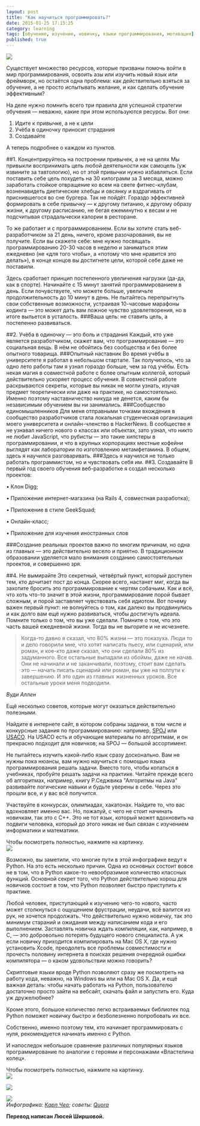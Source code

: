 ```yaml
---
layout: post
title: "Как научиться программировать?"
date: 2015-01-25 17:15:25
category: learning
tags: [обучение, изучение, новичку, языки программирования, мотивация]
published: true
---
```


<img src="http://s48.radikal.ru/i119/1501/ef/a985e2307823.jpg" class="img-responsive"><br>

Существует множество ресурсов, которые призваны помочь войти в мир программирования, освоить азы или изучить новый язык или фреймворк, но остаётся одна проблема: как действительно взяться за обучение, а не просто испытывать желание, и как сделать обучение эффективным? 

На деле нужно помнить всего три правила для успешной стратегии обучения — неважно, какие при этом используются ресурсы. Вот они: 

1.	Идите к привычке, а не к цели
2.	Учёба в одиночку приносит страдания
3.	Создавайте 


А теперь подробнее о каждом из пунктов. 

##1.	Концентрируйтесь на построении привычек, а не на целях
Мы привыкли воспринимать цель любой деятельности как самоцель (уж извините за тавтологию), но от этой привычки нужно избавляться. Если поставить себе цель похудеть на 30 килограмм за 3 месяца, можно заработать стойкое отвращение ко всем на свете фитнес-клубам, возненавидеть диетические хлебцы и овсянку и вздрагивать от приснившегося во сне бургера. Так не пойдёт. Гораздо эффективней формировать в себе привычку — к другому питанию, к другому образу жизни, к другому расписанию, не бегая ежеминутно к весам и не подсчитывая страдальчески калории в ресторане. 

То же работает и с программированием. Если вы хотите стать веб-разработчиком за 21 день, ничего, кроме разочарования, вы не получите. Если вы скажете себе: мне нужно посвящать программированию 20-30 часов в неделю и заниматься этим ежедневно (не «для того чтобы», а «потому что мне нравится это делать»), в конце концов вы достигнете цели, которой себе даже не поставили. 

Здесь сработает принцип постепенного увеличения нагрузки (да-да, как в спорте). Начинайте с 15 минут занятий программированием в день. Если почувствуете, что можете больше, увеличьте продолжительность до 10 минут в день. Не пытайтесь перепрыгнуть свои собственные возможности, устраивая 10-часовые марафоны кодинга — это может дать вам ложное чувство удовлетворения, но в итоге выльется в усталость. 
###Ваша цель: не ставить цель, а постепенно развиваться. 

##2.	Учёба в одиночку — это боль и страдания
Каждый, кто уже является разработчиком, скажет вам, что программирование — это социальная вещь. В нём не обойтись без сообщества и без более опытного товарища. 
###Опытный наставник
Во время учёбы в университете я работал в небольшом стартапе. Так получилось, что за одно лето работы там я узнал гораздо больше, чем за год учёбы. Есть некая магия в совместной работе с более опытным коллегой, который действительно ускоряет процесс обучения. В совместной работе раскрываются секреты, которые вы никак не могли узнать, изучая предмет теоретически или даже на практике, но самостоятельно. Именно поэтому наставничество никуда не денется, каким бы независимым обучением вы ни занимались. 
###Сообщество единомышленников
Для меня отправными точками вхождения в сообщество разработчиков стала локальная студенческая организация моего университета и онлайн-членство в HackerNews. 
В сообществе я не узнавал ничего нового о классах или объектах, зато узнал, что никто не любит JavaScript, что рубисты — это такие хипстеры в программировании, и что в крупных корпорациях местные кофейни выглядят как лаборатории по изготовлению метамфетамина. В общем, здесь я научился разговаривать. 
###Здесь я научился не только работать программистом, но и чувствовать себя им. 
##3.	Создавайте 
В первый год своего обучения веб-разработке я создал несколько проектов:

•	Клон Digg;

•	Приложение интернет-магазина (на Rails 4, совместная разработка);

•	Приложение в стиле GeekSquad;

•	Онлайн-класс; 

•	Приложение для изучения иностранных слов

###Создание реальных проектов важно по многим причинам, но одна из главных — это действительно весело и приятно. 
В традиционном образовании уделяется мало внимания созданию самостоятельных проектов, и совершенно зря. 

##4.	Не вымирайте
Это секретный, четвёртый пункт, который доступен тем, кто дочитает пост до конца. Скорее всего, настанет миг, когда вы захотите бросить это программирование к чертям собачьим. Как и всё, что хоть что-то значит в этой жизни, программирование порой бывает сложным, и порой заставляет чувствовать себя идиотом. Вот почему важен первый пункт: не волнуйтесь о том, как далеко вы продвинулись и как долго вам ещё нужно развиваться, чтобы достигнуть идеала. Помните только о том, что вы уже сделали. Помните о том, что это часть вашей ежедневной жизни. Тогда вы не выгорите и не исчезнете. 


> Когда-то давно я сказал, что 80% жизни — это показуха. Люди то и дело говорили мне, что хотят написать пьесу, или сценарий, или роман, и кое-кто даже сказал, что они сделали 80% из задуманного. Все остальные выпадали из обоймы, даже не начав. Они не начинали и не заканчивали, поэтому, стоит вам сделать это — начать писать сценарий или роман, вы уже на полпути к завершению. И это один из главных жизненных уроков. Все остальные уроки меня подводили.

*Вуди Аллен*

Ещё несколько советов, которые могут оказаться действительно полезными. 

Найдите в интернете сайт, в котором собраны задачки, в том числе и конкурсные задания по программированию: например, [SPOJ](http://www.spoj.com/) или [USACO](http://www.usaco.org/). На USACO есть и обучающие материалы по алгоритмам, и он прекрасно подходит для новичков; на SPOJ — большой ассортимент. 

Не пытайтесь изучить какой-либо язык сразу досконально. Вам не нужны пока нюансы, вам нужно научиться с помощью языка программирования решать задачи. Вместо того, чтобы копаться в учебниках, пробуйте решать задачи на практике. Читайте прежде всего об алгоритмах, например, книгу Р.Седжвика "Алгоритмы на Java" развивайте логические навыки и будьте уверены в себе. Через это прошли все, и у вас всё получится. 

Участвуйте в конкурсах, олимпиадах, хакатонах. Найдите то, что вас вдохновляет именно вас. Но, пожалуй, с чего не стоит начинать новичкам, так это с C++. Это не тот язык, который может вдохновить на подвиги человека, который до этого никак не был связан с изучением информатики и математики. 

Чтобы посмотреть полностью, нажмите на картинку.<br>
<a href="http://i003.radikal.ru/1501/09/3d408cd0e08e.jpg" target="_blank"><img src="http://i003.radikal.ru/1501/09/3d408cd0e08e.jpg " class="img-responsive"></a><br>

Возможно, вы заметили, что многие пути в этой инфографике ведут к Python. На это есть несколько причин. Одна из основных состоит вовсе не в том, что в Python какое-то невообразимое количество классных функций. Основной секрет того, что Python действительно хорош для новичков состоит в том, что Python позволяет быстро приступить к практике. 

Любой человек, приступающий к изучению чего-то нового, часто может столкнуться с ощущением фрустрации, неудачи, всё валится из рук, не хочется продолжать. Что действительно нужно новичку, так это минимум стараний и ожидания между написанием кода и его выполнением. Заставлять новичка ждать компиляции, как, например, в С, — это добровольно потерять будущего нового специалиста. А уж если новичку приходится компилировать на Mac OS X, где нужно установить Xcode, преодолеть все проблемы совместимости и прочесть половину интернета в поисках решения очередной ошибки компилятора — о каком удовольствии можно говорить? 

Скриптовые языки вроде Python позволяют сразу же посмотреть на работу кода, неважно, на Windows вы или на Mac OS X. Да, и ещё важная деталь: чтобы начать работать на Python, пользователю достаточно просто зайти на вебсайт, скачать файл и запустить его. Куда уж дружелюбнее? 

Кроме этого, большое количество легко встраиваемых библиотек под Python поможет новичку быстро и безболезненно попробовать их все. 

Собственно, именно поэтому тем, кто начинает программировать с нуля, рекомендуется начинать именно с Python. 

И напоследок небольшое сравнение различных популярных языков программирование по аналогии с героями и персонажами «Властелина колец». 

Чтобы посмотреть полностью, нажмите на картинку.<br>
<a href="http://s017.radikal.ru/i404/1501/bf/16502647f0b1.jpg" target="_blank"><img src="http://s017.radikal.ru/i404/1501/bf/16502647f0b1.jpg" class="img-responsive" target="_blank"></a><br>

<a href="http://s016.radikal.ru/i335/1501/ec/c479fde63de2.jpg" target="_blank"><img src="http://s016.radikal.ru/i335/1501/ec/c479fde63de2.jpg " class="img-responsive" target="_blank"></a><br>

<a href="http://s017.radikal.ru/i412/1501/45/4e6896a7390c.jpg" target="_blank"><img src="http://s017.radikal.ru/i412/1501/45/4e6896a7390c.jpg " class="img-responsive" target="_blank"></a><br>
*Инфографика: [Карл Чео](http://carlcheo.com/startcoding); советы: [Quora](http://www.quora.com/How-do-I-learn-to-code-1)* 

<b>Перевод написан Люсей Ширшовой.</b>
